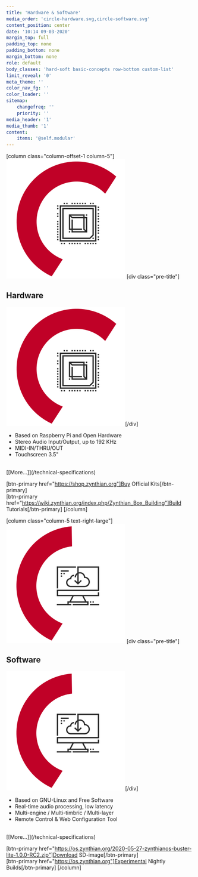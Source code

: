 ```yaml
---
title: 'Hardware & Software'
media_order: 'circle-hardware.svg,circle-software.svg'
content_position: center
date: '10:14 09-03-2020'
margin_top: full
padding_top: none
padding_bottom: none
margin_bottom: none
role: default
body_classes: 'hard-soft basic-concepts row-bottom custom-list'
limit_reveal: '0'
meta_theme: ''
color_nav_fg: ''
color_loader: ''
sitemap:
    changefreq: ''
    priority: ''
media_header: '1'
media_thumb: '1'
content:
    items: '@self.modular'
---
```


[column class="column-offset-1 column-5"]
![microchip icon](circle-hardware.svg?classes=float-left-large,show-large)
[div class="pre-title"]<h2>Hardware</h2> ![](circle-hardware.svg?classes=show-small)[/div]

* Based on Raspberry Pi and Open Hardware
* Stereo Audio Input/Output, up to 192 KHz
* MIDI-IN/THRU/OUT
* Touchscreen 3.5"
<br>
[[More...]](/technical-specifications)

[btn-primary href="https://shop.zynthian.org"]Buy Official Kits[/btn-primary]
<br>
[btn-primary href="https://wiki.zynthian.org/index.php/Zynthian_Box_Building"]Build Tutorials[/btn-primary]
[/column]

[column class="column-5 text-right-large"]
![computer icon](circle-software.svg?classes=float-right-large,show-large)
[div class="pre-title"]<h2>Software</h2> ![](circle-software.svg?classes=show-small)[/div]

* Based on GNU-Linux and Free Software
* Real-time audio processing, low latency
* Multi-engine / Multi-timbric / Multi-layer
* Remote Control & Web Configuration Tool
<br>
[[More...]](/technical-specifications)

[btn-primary href="https://os.zynthian.org/2020-05-27-zynthianos-buster-lite-1.0.0-RC2.zip"]Download SD-image[/btn-primary]
<br>
[btn-primary href="https://os.zynthian.org"]Experimental Nightly Builds[/btn-primary]
[/column]

